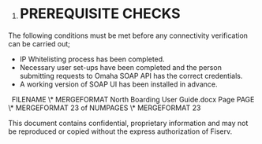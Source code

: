 ﻿

   1. # **PREREQUISITE CHECKS**
The following conditions must be met before any connectivity verification can be carried out;

- IP Whitelisting process has been completed.
- Necessary user set-ups have been completed and the person submitting requests to Omaha SOAP API has the correct credentials. 
- A working version of SOAP UI has been installed in advance. 


` `FILENAME   \\* MERGEFORMAT North Boarding User Guide.docx		Page  PAGE   \\* MERGEFORMAT 23 of  NUMPAGES   \\* MERGEFORMAT 23

This document contains confidential, proprietary information and may not be reproduced or copied without the express authorization of Fiserv. 
